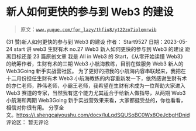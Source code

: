 # 新人如何更快的参与到 Web3 的建设

> 原文：[`www.yuque.com/for_lazy/thfiu8/yt22zo7iolemrwib`](https://www.yuque.com/for_lazy/thfiu8/yt22zo7iolemrwib)

<ne-h2 id="6a6b41ef" data-lake-id="6a6b41ef"><ne-heading-ext><ne-heading-anchor></ne-heading-anchor><ne-heading-fold></ne-heading-fold></ne-heading-ext><ne-heading-content><ne-text id="uf36d6034">(31 赞)新人如何更快的参与到 Web3 的建设</ne-text></ne-heading-content></ne-h2> <ne-p id="u9fdd0fc2" data-lake-id="u9fdd0fc2"><ne-text id="u94d03e6a">作者： Start9527</ne-text></ne-p> <ne-p id="u0ccebe46" data-lake-id="u0ccebe46"><ne-text id="ue26210b2">日期：2023-05-24</ne-text></ne-p> <ne-p id="u22a1f07d" data-lake-id="u22a1f07d"><ne-text id="u04101521">start 讲 web3</ne-text> <ne-text id="u959c3f03">生财有术 no.27</ne-text> <ne-text id="u2440aa49">Web3 新人如何更快的参与到 Web3 的建设</ne-text> <ne-text id="uecae6351">距离目标还差 23 篇原创文章</ne-text></ne-p> <ne-p id="ue0c30fc2" data-lake-id="ue0c30fc2"><ne-text id="u9181f045">我是 All in Web3 的 Start，《从零开始读懂 Web3》的统筹作者，生财有术的三期 Web3 小航海教练，目前在做服务 Web3 新人的 Web3Going 新手实战营社区。</ne-text></ne-p> <ne-p id="u908d30db" data-lake-id="u908d30db"><ne-text id="ud4258aa0">为了更好的把我的小航海内容串联起来，我把在十二月份担任生财有术 Web3 小航海教练的内容重新发一下，依然感谢生财有术的亦仁老师，静伟老师，小霸王老师，我希望在生财有术成为一位帮助大家进入 Web3 赛道的专家，当然我有这个能力尤其适合于给新人做指导，从两期 Web3 小航海和两期 Web3Going 新手实战营效果来看，大家都挺受益的，你也看看，相信对你很有用。</ne-text></ne-p> <ne-p id="u5b8fb103" data-lake-id="u5b8fb103"><ne-text id="u14f26648">分享全文。⁣‬⁤⁢‍⁣‌⁡‍‌⁡⁡⁢‍‌⁢⁤‍⁢‍⁣⁣⁤‬⁤⁣‍‍⁤⁤⁢⁡‌⁡⁤‬‬⁣‬⁤⁢‍⁣‌⁡‍‌⁡⁡⁢‍‌⁢⁤‍⁢‍⁣⁣⁤‬⁤⁣‍‍⁤⁤⁢⁡</ne-text>[<ne-text id="u2b61d715">https://i.shengcaiyoushu.com/docx/IuLqdSQUSoBC0Wx8OeJcbgHDnid</ne-text>](https://i.shengcaiyoushu.com/docx/IuLqdSQUSoBC0Wx8OeJcbgHDnid)</ne-p> <ne-hole id="u39ee9327" data-lake-id="u39ee9327"><ne-card data-card-name="hr" data-card-type="block" id="xZNac" data-event-boundary="card"><ne-p id="u09cc715b" data-lake-id="u09cc715b"><ne-text id="uc126d33d">评论区：</ne-text></ne-p> <ne-p id="u28777a5f" data-lake-id="u28777a5f"><ne-text id="uf7ce6628">暂无评论</ne-text></ne-p></ne-card></ne-hole>